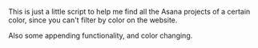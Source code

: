 This is just a little script to help me find all the Asana projects of a certain color, since you can't filter by color on the website.

Also some appending functionality, and color changing.
